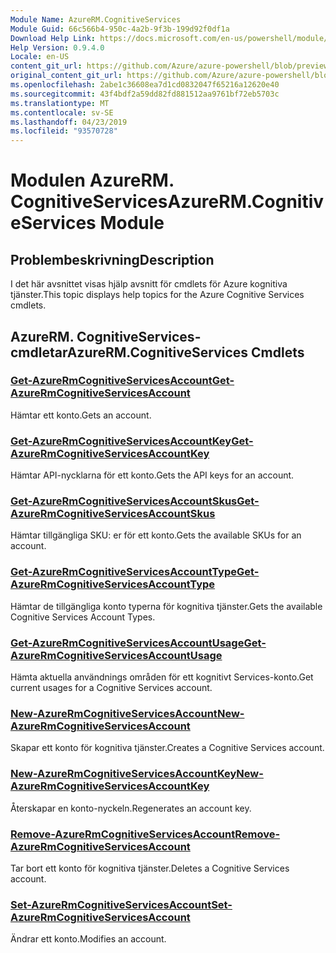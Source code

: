 ```yaml
---
Module Name: AzureRM.CognitiveServices
Module Guid: 66c566b4-950c-4a2b-9f3b-199d92f0df1a
Download Help Link: https://docs.microsoft.com/en-us/powershell/module/azurerm.cognitiveservices
Help Version: 0.9.4.0
Locale: en-US
content_git_url: https://github.com/Azure/azure-powershell/blob/preview/src/ResourceManager/CognitiveServices/Commands.Management.CognitiveServices/help/AzureRM.CognitiveServices.md
original_content_git_url: https://github.com/Azure/azure-powershell/blob/preview/src/ResourceManager/CognitiveServices/Commands.Management.CognitiveServices/help/AzureRM.CognitiveServices.md
ms.openlocfilehash: 2abe1c36608ea7d1cd0832047f65216a12620e40
ms.sourcegitcommit: 43f4bdf2a59dd82fd881512aa9761bf72eb5703c
ms.translationtype: MT
ms.contentlocale: sv-SE
ms.lasthandoff: 04/23/2019
ms.locfileid: "93570728"
---
```

# <span data-ttu-id="3796b-101">Modulen AzureRM. CognitiveServices</span><span class="sxs-lookup"><span data-stu-id="3796b-101">AzureRM.CognitiveServices Module</span></span>
## <span data-ttu-id="3796b-102">Problembeskrivning</span><span class="sxs-lookup"><span data-stu-id="3796b-102">Description</span></span>
<span data-ttu-id="3796b-103">I det här avsnittet visas hjälp avsnitt för cmdlets för Azure kognitiva tjänster.</span><span class="sxs-lookup"><span data-stu-id="3796b-103">This topic displays help topics for the Azure Cognitive Services cmdlets.</span></span>

## <span data-ttu-id="3796b-104">AzureRM. CognitiveServices-cmdletar</span><span class="sxs-lookup"><span data-stu-id="3796b-104">AzureRM.CognitiveServices Cmdlets</span></span>
### [<span data-ttu-id="3796b-105">Get-AzureRmCognitiveServicesAccount</span><span class="sxs-lookup"><span data-stu-id="3796b-105">Get-AzureRmCognitiveServicesAccount</span></span>](Get-AzureRmCognitiveServicesAccount.md)
<span data-ttu-id="3796b-106">Hämtar ett konto.</span><span class="sxs-lookup"><span data-stu-id="3796b-106">Gets an account.</span></span>

### [<span data-ttu-id="3796b-107">Get-AzureRmCognitiveServicesAccountKey</span><span class="sxs-lookup"><span data-stu-id="3796b-107">Get-AzureRmCognitiveServicesAccountKey</span></span>](Get-AzureRmCognitiveServicesAccountKey.md)
<span data-ttu-id="3796b-108">Hämtar API-nycklarna för ett konto.</span><span class="sxs-lookup"><span data-stu-id="3796b-108">Gets the API keys for an account.</span></span>

### [<span data-ttu-id="3796b-109">Get-AzureRmCognitiveServicesAccountSkus</span><span class="sxs-lookup"><span data-stu-id="3796b-109">Get-AzureRmCognitiveServicesAccountSkus</span></span>](Get-AzureRmCognitiveServicesAccountSkus.md)
<span data-ttu-id="3796b-110">Hämtar tillgängliga SKU: er för ett konto.</span><span class="sxs-lookup"><span data-stu-id="3796b-110">Gets the available SKUs for an account.</span></span>

### [<span data-ttu-id="3796b-111">Get-AzureRmCognitiveServicesAccountType</span><span class="sxs-lookup"><span data-stu-id="3796b-111">Get-AzureRmCognitiveServicesAccountType</span></span>](Get-AzureRmCognitiveServicesAccountType.md)
<span data-ttu-id="3796b-112">Hämtar de tillgängliga konto typerna för kognitiva tjänster.</span><span class="sxs-lookup"><span data-stu-id="3796b-112">Gets the available Cognitive Services Account Types.</span></span>

### [<span data-ttu-id="3796b-113">Get-AzureRmCognitiveServicesAccountUsage</span><span class="sxs-lookup"><span data-stu-id="3796b-113">Get-AzureRmCognitiveServicesAccountUsage</span></span>](Get-AzureRmCognitiveServicesAccountUsage.md)
<span data-ttu-id="3796b-114">Hämta aktuella användnings områden för ett kognitivt Services-konto.</span><span class="sxs-lookup"><span data-stu-id="3796b-114">Get current usages for a Cognitive Services account.</span></span>

### [<span data-ttu-id="3796b-115">New-AzureRmCognitiveServicesAccount</span><span class="sxs-lookup"><span data-stu-id="3796b-115">New-AzureRmCognitiveServicesAccount</span></span>](New-AzureRmCognitiveServicesAccount.md)
<span data-ttu-id="3796b-116">Skapar ett konto för kognitiva tjänster.</span><span class="sxs-lookup"><span data-stu-id="3796b-116">Creates a Cognitive Services account.</span></span>

### [<span data-ttu-id="3796b-117">New-AzureRmCognitiveServicesAccountKey</span><span class="sxs-lookup"><span data-stu-id="3796b-117">New-AzureRmCognitiveServicesAccountKey</span></span>](New-AzureRmCognitiveServicesAccountKey.md)
<span data-ttu-id="3796b-118">Återskapar en konto-nyckeln.</span><span class="sxs-lookup"><span data-stu-id="3796b-118">Regenerates an account key.</span></span>

### [<span data-ttu-id="3796b-119">Remove-AzureRmCognitiveServicesAccount</span><span class="sxs-lookup"><span data-stu-id="3796b-119">Remove-AzureRmCognitiveServicesAccount</span></span>](Remove-AzureRmCognitiveServicesAccount.md)
<span data-ttu-id="3796b-120">Tar bort ett konto för kognitiva tjänster.</span><span class="sxs-lookup"><span data-stu-id="3796b-120">Deletes a Cognitive Services account.</span></span>

### [<span data-ttu-id="3796b-121">Set-AzureRmCognitiveServicesAccount</span><span class="sxs-lookup"><span data-stu-id="3796b-121">Set-AzureRmCognitiveServicesAccount</span></span>](Set-AzureRmCognitiveServicesAccount.md)
<span data-ttu-id="3796b-122">Ändrar ett konto.</span><span class="sxs-lookup"><span data-stu-id="3796b-122">Modifies an account.</span></span>

